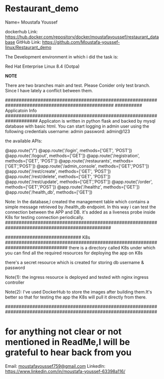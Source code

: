 # Restaurant_demo

Name= Moustafa Youssef


dockerhub Link: https://hub.docker.com/repository/docker/moustafayoussef/restaurant_database
GitHub Link: https://github.com/Moustafa-youssef-linux/Restaurant_demo




The Development environment in which i did the task is:

Red Hat Enterprise Linux 8.4 (Ootpa)


**NOTE**

There are two branches main and test. Please Conider only test branch. Since I have lately a conflict between them.

################################################################################################
########## Applicatoin Info ####################################################################
Applicaton is written in python flask and backed by mysql database with basic html.
You can start logging in admin user using the following credentials
username: admin
password: admin@123



the available APIs:

@app.route("/")
@app.route('/login', methods=['GET', 'POST'])
@app.route('/logout', methods=['GET'])
@app.route('/registration', methods=['GET', 'POST'])
@app.route('/restaurants', methods=['GET','POST'])
@app.route('/admin_console', methods=['GET','POST'])
@app.route('/rest/create', methods=['GET', 'POST'])
@app.route('/rest/delete', methods=['GET', 'POST'])
@app.route('/rest/update', methods=['GET','POST'])
@app.route('/order', methods=['GET','POST'])
@app.route('/healthz', methods=['GET'])
@app.route('/health_db', methods=['GET'])


Note: 
In the database,I created the management table which contains a simple 
message retrieved by /health_db endpoint. In this way i can test the connection between the APP and DB.
it's added as a liveness probe inside K8s for testing connection periodically.
###############################################################################################

############################ K8s ###############################################################################
there is a directory called K8s under which you can find all the required resources for deploying the app on K8s

there's a secret resource which is created for storing db username & password

Note(1):
the ingress resource is deployed and tested with nginx ingress controller

Note(2):
I've used DockerHub to store the images after building them.It's better so that for testing the app the K8s will pull it directly from there.

################################################################################################################


# for anything not clear or not mentioned in ReadMe,I will be grateful to hear back from you

Email: moustafayoussef759@gmail.com
LinkedIn: https://www.linkedin.com/in/moustafa-youssef-63398a116/





